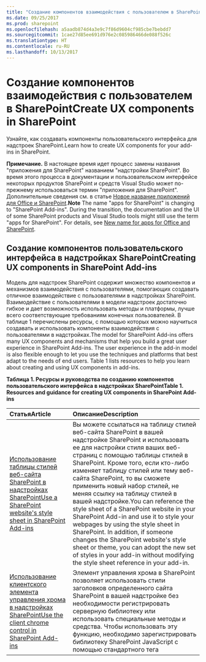 ```yaml
---
title: "Создание компонентов взаимодействия с пользователем в SharePoint"
ms.date: 09/25/2017
ms.prod: sharepoint
ms.openlocfilehash: a5aadb874d4a3e9c7f86d9604cf985cbe7bebdd7
ms.sourcegitcommit: 1cae27d85ee691d976e2c085986466de088f526c
ms.translationtype: HT
ms.contentlocale: ru-RU
ms.lasthandoff: 10/13/2017
---
```

# <a name="create-ux-components-in-sharepoint"></a><span data-ttu-id="dd3d3-102">Создание компонентов взаимодействия с пользователем в SharePoint</span><span class="sxs-lookup"><span data-stu-id="dd3d3-102">Create UX components in SharePoint</span></span>
<span data-ttu-id="dd3d3-103">Узнайте, как создавать компоненты пользовательского интерфейса для надстроек SharePoint.</span><span class="sxs-lookup"><span data-stu-id="dd3d3-103">Learn how to create UX components for your add-ins in SharePoint.</span></span>
 

 <span data-ttu-id="dd3d3-p101">**Примечание.** В настоящее время идет процесс замены названия "приложения для SharePoint" названием "надстройки SharePoint". Во время этого процесса в документации и пользовательском интерфейсе некоторых продуктов SharePoint и средств Visual Studio может по-прежнему использоваться термин "приложения для SharePoint". Дополнительные сведения см. в статье [Новое название приложений для Office и SharePoint](new-name-for-apps-for-sharepoint.md#bk_newname).</span><span class="sxs-lookup"><span data-stu-id="dd3d3-p101">**Note**  The name "apps for SharePoint" is changing to "SharePoint Add-ins". During the transition, the documentation and the UI of some SharePoint products and Visual Studio tools might still use the term "apps for SharePoint". For details, see  [New name for apps for Office and SharePoint](new-name-for-apps-for-sharepoint.md#bk_newname).</span></span>
 


## <a name="creating-ux-components-in-sharepoint-add-ins"></a><span data-ttu-id="dd3d3-107">Создание компонентов пользовательского интерфейса в надстройках SharePoint</span><span class="sxs-lookup"><span data-stu-id="dd3d3-107">Creating UX components in SharePoint Add-ins</span></span>
<span data-ttu-id="dd3d3-108"><a name="SP15CreateUX_Creating"> </a></span><span class="sxs-lookup"><span data-stu-id="dd3d3-108"></span></span>

<span data-ttu-id="dd3d3-p102">Модель для надстроек SharePoint содержит множество компонентов и механизмов взаимодействия с пользователями, помогающих создавать отличное взаимодействие с пользователями в надстройках SharePoint. Взаимодействие с пользователями в модели надстроек достаточно гибкое и дает возможность использовать методы и платформы, лучше всего соответствующие требованиям конечных пользователей. В таблице 1 перечислены ресурсы, с помощью которых можно научиться создавать и использовать компоненты взаимодействия с пользователями в надстройках.</span><span class="sxs-lookup"><span data-stu-id="dd3d3-p102">The model for SharePoint Add-ins offers many UX components and mechanisms that help you build a great user experience in SharePoint Add-ins. The user experience in the add-in model is also flexible enough to let you use the techniques and platforms that best adapt to the needs of end users. Table 1 lists resources to help you learn about creating and using UX components in add-ins.</span></span>
 

 

<span data-ttu-id="dd3d3-111">**Таблица 1. Ресурсы и руководства по созданию компонентов пользовательского интерфейса в надстройках SharePoint**</span><span class="sxs-lookup"><span data-stu-id="dd3d3-111">**Table 1. Resources and guidance for creating UX components in SharePoint Add-ins**</span></span>


|<span data-ttu-id="dd3d3-112">**Статья**</span><span class="sxs-lookup"><span data-stu-id="dd3d3-112">**Article**</span></span>|<span data-ttu-id="dd3d3-113">**Описание**</span><span class="sxs-lookup"><span data-stu-id="dd3d3-113">**Description**</span></span>|
|:-----|:-----|
| [<span data-ttu-id="dd3d3-114">Использование таблицы стилей веб-сайта SharePoint в надстройках SharePoint</span><span class="sxs-lookup"><span data-stu-id="dd3d3-114">Use a SharePoint website's style sheet in SharePoint Add-ins</span></span>](use-a-sharepoint-website-s-style-sheet-in-sharepoint-add-ins.md)|<span data-ttu-id="dd3d3-p103">Вы можете ссылаться на таблицу стилей веб-сайта SharePoint в вашей надстройке SharePoint и использовать ее для настройки стиля ваших веб-страниц с помощью таблицы стилей в SharePoint. Кроме того, если кто-либо изменяет таблицу стилей или тему веб-сайта SharePoint, то вы сможете применить новый набор стилей, не меняя ссылку на таблицу стилей в вашей надстройке.</span><span class="sxs-lookup"><span data-stu-id="dd3d3-p103">You can reference the style sheet of a SharePoint website in your SharePoint Add-in and use it to style your webpages by using the style sheet in SharePoint. In addition, if someone changes the SharePoint website's style sheet or theme, you can adopt the new set of styles in your add-in without modifying the style sheet reference in your add-in.</span></span>|
| [<span data-ttu-id="dd3d3-117">Использование клиентского элемента управления хрома в надстройках SharePoint</span><span class="sxs-lookup"><span data-stu-id="dd3d3-117">Use the client chrome control in SharePoint Add-ins</span></span>](use-the-client-chrome-control-in-sharepoint-add-ins.md)|<span data-ttu-id="dd3d3-p104">Элемент управления хрома в SharePoint позволяет использовать стили заголовков определенного сайта SharePoint в вашей надстройке без необходимости регистрировать серверную библиотеку или использовать специальные методы и средства. Чтобы использовать эту функцию, необходимо зарегистрировать библиотеку SharePoint JavaScript с помощью стандартного тега <script>. Вы можете использовать заполнитель с помощью HTML-элемента **div** и в дальнейшем настраивать этот элемент управления с использованием доступных параметров. Элемент управления наследует свой внешний вид от указанного веб-сайта SharePoint. </span><span class="sxs-lookup"><span data-stu-id="dd3d3-p104">The chrome control in SharePoint enables you to use the header styling of a specific SharePoint site in your add-in without needing to register a server library or use a specific technology or tool. To use this functionality, you must register a SharePoint JavaScript library through a standard <script> tag. You can provide a placeholder by using an HTML **div** element and further customize the control by using the available options. The control inherits its appearance from the specified SharePoint website.</span></span>|
| [<span data-ttu-id="dd3d3-122">Создание веб-частей надстроек для установки вместе с надстройкой SharePoint</span><span class="sxs-lookup"><span data-stu-id="dd3d3-122">Create add-in parts to install with your SharePoint Add-in</span></span>](create-add-in-parts-to-install-with-your-sharepoint-add-in.md)|<span data-ttu-id="dd3d3-p105">С помощью веб-частей надстроек можно отображать пользовательский интерфейс надстройки непосредственно на хост-сайте. Веб-часть надстройки показывает содержимое надстройки с помощью **IFrame**. Пользователи могут настраивать интерфейс с помощью настраиваемых свойств, которые вы можете задавать для веб-части надстройки. Веб-страница надстройки получает значения настраиваемых свойств через параметры в строке запроса.</span><span class="sxs-lookup"><span data-stu-id="dd3d3-p105">With add-in parts, you can show your add-in user experience right in the host web. An add-in part displays your add-in content using an  **IFrame**. End users can customize the experience using the custom properties that you can provide for your add-in part. The add-in webpage receives the custom property values through parameters in the query string.</span></span>|
| [<span data-ttu-id="dd3d3-127">Создание дополнительных действий для развертывания с надстройками SharePoint</span><span class="sxs-lookup"><span data-stu-id="dd3d3-127">Create custom actions to deploy with SharePoint Add-ins</span></span>](create-custom-actions-to-deploy-with-sharepoint-add-ins.md)|<span data-ttu-id="dd3d3-p106">При создании надстройки SharePoint с помощью дополнительных действий можно организовать взаимодействие со списками и лентой на хост-сайте. Когда конечные пользователи устанавливают вашу надстройку, на хост-сайте разворачивается дополнительное действие. Дополнительные действия могут открывать удаленную веб-страницу и передавать информацию с помощью строки запроса. Для надстроек доступны два типа дополнительных действий: дополнительное действие ленты и дополнительное действие ECB.</span><span class="sxs-lookup"><span data-stu-id="dd3d3-p106">When you are creating a SharePoint Add-in, custom actions let you interact with the lists and the ribbon in the host web. A custom action deploys to the host web when end users install your add-in. Custom actions can open a remote webpage and pass information through the query string. There are two types of custom actions available for add-ins: Ribbon and Edit Control Block.</span></span>|
| [<span data-ttu-id="dd3d3-132">Настройка представления списка в надстройках SharePoint с использованием клиентской обработки</span><span class="sxs-lookup"><span data-stu-id="dd3d3-132">Customize a list view in SharePoint Add-ins using client-side rendering</span></span>](customize-a-list-view-in-sharepoint-add-ins-using-client-side-rendering.md)|<span data-ttu-id="dd3d3-p107">Функция отрисовки на стороне клиента предоставляет механизм, который можно использовать для создания собственного вывода для набора элементов управления, размещенных на странице SharePoint. Этот механизм позволяет использовать хорошо известные технологии, например HTML и JavaScript, для задания логики отрисовки представлений списка SharePoint. При использовании отрисовки на стороне клиента можно указывать собственные ресурсы JavaScript и размещать их в соответствии с вариантами хранения данных, доступными для ваших надстроек, например, в библиотеке документов.</span><span class="sxs-lookup"><span data-stu-id="dd3d3-p107">Client-side rendering provides a mechanism that you can use to produce your own output for a set of controls that are hosted in a SharePoint page. This mechanism enables you to use well-known technologies, such as HTML and JavaScript, to define the rendering logic of SharePoint list views. In client-side rendering, you can specify your own JavaScript resources and host them in the data storage options available to your add-ins, such as a document library.</span></span>|
| [<span data-ttu-id="dd3d3-136">Настройка клиентского элемента управления, позволяющего выбирать людей, в надстройках, размещенных в SharePoint</span><span class="sxs-lookup"><span data-stu-id="dd3d3-136">Use the client-side People Picker control in SharePoint-hosted SharePoint Add-ins</span></span>](use-the-client-side-people-picker-control-in-sharepoint-hosted-sharepoint-add-ins.md)|<span data-ttu-id="dd3d3-p108">Узнайте, как использовать клиентский элемент управления "Выбор людей" в надстройках SharePoint. Клиентский элемент управления "Выбор людей" предоставляет пользователям возможность быстрого поиска и выбора допустимых учетных записей пользователей для людей, групп и утверждений в организации. Элемент управления выбора является элементом управления HTML и JavaScript, предоставляющим поддержку в разных браузерах.</span><span class="sxs-lookup"><span data-stu-id="dd3d3-p108">Learn how to use the client-side People Picker control in SharePoint Add-ins. The client-side People Picker control lets users quickly search for and select valid user accounts for people, groups, and claims in their organization. The picker is an HTML and JavaScript control that provides cross-browser support.</span></span>|

## <a name="next-steps-working-with-data-in-sharepoint-add-ins"></a><span data-ttu-id="dd3d3-139">Дальнейшие действия: работа с данными в надстройках SharePoint</span><span class="sxs-lookup"><span data-stu-id="dd3d3-139">Next steps: Working with data in SharePoint Add-ins</span></span>
<span data-ttu-id="dd3d3-140"><a name="SP15CreateUX_Next"> </a></span><span class="sxs-lookup"><span data-stu-id="dd3d3-140"></span></span>

<span data-ttu-id="dd3d3-p109">Вы закончили разработку отличного взаимодействия с пользователями для вашей надстройки? Включите данные с помощью механизмов, доступных вам в Модель для надстроек SharePoint. Дополнительные сведения см. в разделе  [Работа с внешними данными в SharePoint](work-with-external-data-in-sharepoint.md).</span><span class="sxs-lookup"><span data-stu-id="dd3d3-p109">Have you finished designing a great UX for your add-in? Incorporate data with the mechanisms available to you in the model for SharePoint Add-ins. For more information, see  [Work with external data in SharePoint](work-with-external-data-in-sharepoint.md).</span></span>
 

 

## <a name="additional-resources"></a><span data-ttu-id="dd3d3-143">Дополнительные ресурсы</span><span class="sxs-lookup"><span data-stu-id="dd3d3-143">Additional resources</span></span>
<span data-ttu-id="dd3d3-144"><a name="SP15CreateUX_AddRes"> </a></span><span class="sxs-lookup"><span data-stu-id="dd3d3-144"></span></span>


-  [<span data-ttu-id="dd3d3-145">Надстройки SharePoint</span><span class="sxs-lookup"><span data-stu-id="dd3d3-145">SharePoint Add-ins</span></span>](sharepoint-add-ins.md)
    
 
-  [<span data-ttu-id="dd3d3-146">Дизайн пользовательского интерфейса надстроек SharePoint</span><span class="sxs-lookup"><span data-stu-id="dd3d3-146">UX design for SharePoint Add-ins</span></span>](ux-design-for-sharepoint-add-ins.md)
    
 
-  [<span data-ttu-id="dd3d3-147">Разработка надстроек SharePoint</span><span class="sxs-lookup"><span data-stu-id="dd3d3-147">Develop SharePoint Add-ins</span></span>](develop-sharepoint-add-ins.md)
    
 

